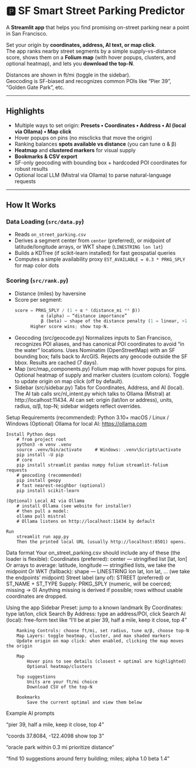 # 🅿️ SF Smart Street Parking Predictor

A **Streamlit app** that helps you find promising on-street parking near a point in San Francisco.

Set your origin by **coordinates, address, AI text, or map click**.  
The app ranks nearby street segments by a simple supply-vs-distance score, shows them on a **Folium map** (with hover popups, clusters, and optional heatmap), and lets you **download the top-N**.

Distances are shown in ft/mi (toggle in the sidebar).  
Geocoding is SF-biased and recognizes common POIs like “Pier 39”, “Golden Gate Park”, etc.

---

## Highlights
- Multiple ways to set origin: **Presets • Coordinates • Address • AI (local via Ollama) • Map click**
- Hover popups on pins (no misclicks that move the origin)
- Ranking balances **spots available vs distance** (you can tune α & β)
- **Heatmap** and **clustered markers** for visual supply
- **Bookmarks & CSV export**
- SF-only geocoding with bounding box + hardcoded POI coordinates for robust results
- Optional local LLM (Mistral via Ollama) to parse natural-language requests

---

## How It Works

### Data Loading (`src/data.py`)
- Reads `on_street_parking.csv`
- Derives a segment center from `center` (preferred), or midpoint of latitude/longitude arrays, or WKT shape (`LINESTRING lon lat`)
- Builds a KDTree (if scikit-learn installed) for fast geospatial queries
- Computes a simple availability proxy `EST_AVAILABLE = 0.3 * PRKG_SPLY` for map color dots

### Scoring (`src/rank.py`)
- Distance (miles) by haversine
- Score per segment:
  ```python
  score = PRKG_SPLY / (1 + α * (distance_mi ** β))
            α (alpha) — “distance importance”
            β (beta) — shape of the distance penalty (1 = linear, >1 = steeper)
        Higher score wins; show top-N.
- Geocoding (src/geocode.py)
        Normalizes inputs to San Francisco, recognizes POI aliases, and has canonical POI coordinates to avoid “in the water” locations.
        Uses Nominatim (OpenStreetMap) with an SF bounding box; falls back to ArcGIS.
        Rejects any geocode outside the SF bbox. Results are cached (7 days).
- Map (src/map_components.py)
        Folium map with hover popups for pins.
        Optional heatmap of supply and marker clusters (custom colors).
        Toggle to update origin on map click (off by default).  
- Sidebar (src/sidebar.py)
        Tabs for Coordinates, Address, and AI (local).
        The AI tab calls src/nl_intent.py which talks to Ollama (Mistral) at http://localhost:11434.
        AI can set: origin (lat/lon or address), units, radius, α/β, top-N; sidebar widgets reflect overrides.

Setup
    Requirements (recommended):
        Python 3.10+
        macOS / Linux / Windows
        (Optional) Ollama for local AI: https://ollama.com

    Install Python deps
        # from project root
        python3 -m venv .venv
        source .venv/bin/activate     # Windows: .venv\Scripts\activate
        pip install -U pip
        # core
        pip install streamlit pandas numpy folium streamlit-folium requests
        # geocoding (recommended)
        pip install geopy
        # fast nearest-neighbor (optional)
        pip install scikit-learn

    (Optional) Local AI via Ollama
        # install Ollama (see website for installer)
        # then pull a model:
        ollama pull mistral
        # Ollama listens on http://localhost:11434 by default

    Run
        streamlit run app.py
        Then the printed local URL (usually http://localhost:8501) opens.

Data format
    Your on_street_parking.csv should include any of these (the loader is flexible):
        Coordinates (preferred):
            center — stringified list [lat, lon]
        Or arrays to average:
            latitude, longitude — stringified lists, we take the midpoint
        Or WKT (fallback):
            shape — LINESTRING lon lat, lon lat, ... (we take the endpoints’ midpoint)
        Street label (any of):
            STREET (preferred) or ST_NAME + ST_TYPE
        Supply:
            PRKG_SPLY (numeric, will be coerced; missing → 0)
    Anything missing is derived if possible; rows without usable coordinates are dropped.

Using the app
    Sidebar
        Preset: jump to a known landmark
        By Coordinates: type lat/lon, click Search
        By Address: type an address/POI, click Search
        AI (local): free-form text like
        “I’ll be at pier 39, half a mile, keep it close, top 4”

        Ranking Controls: choose ft/mi, set radius, tune α/β, choose top-N
        Map Layers: toggle heatmap, cluster, and max shaded markers
        Update origin on map click: when enabled, clicking the map moves the origin

        Map
            Hover pins to see details (closest + optimal are highlighted)
            Optional heatmap/clusters

        Top suggestions
            Units are your ft/mi choice
            Download CSV of the top-N

        Bookmarks
            Save the current optimal and view them below

Example AI prompts

“pier 39, half a mile, keep it close, top 4”

“coords 37.8084, -122.4098 show top 3”

“oracle park within 0.3 mi prioritize distance”

“find 10 suggestions around ferry building; miles; alpha 1.0 beta 1.4”
